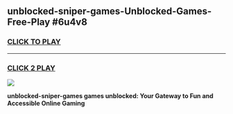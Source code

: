 
## unblocked-sniper-games-Unblocked-Games-Free-Play #6u4v8
<h3>
<a href="https://us.freeplayer.one?title=unblocked-sniper-games&ref=9M">CLICK TO PLAY</a></h3>
<hr>

<h3>
<a href="https://us.freeplayer.one?title=unblocked-sniper-games&ref=9M">CLICK 2 PLAY</a>
  
</h3>

<a href="https://us.freeplayer.one?title=unblocked-sniper-games&ref=9M"><img src="https://clearcache.store/games.png"></a>


**unblocked-sniper-games games unblocked: Your Gateway to Fun and Accessible Online Gaming**
